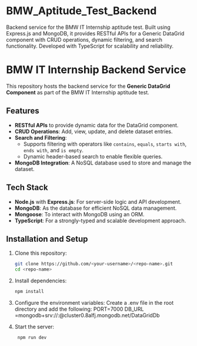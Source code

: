# BMW_Aptitude_Test_Backend
Backend service for the BMW IT Internship aptitude test. Built using Express.js and MongoDB, it provides RESTful APIs for a Generic DataGrid component with CRUD operations, dynamic filtering, and search functionality. Developed with TypeScript for scalability and reliability.

# BMW IT Internship Backend Service

This repository hosts the backend service for the **Generic DataGrid Component** as part of the BMW IT Internship aptitude test.

## Features

- **RESTful APIs** to provide dynamic data for the DataGrid component.
- **CRUD Operations**: Add, view, update, and delete dataset entries.
- **Search and Filtering**:
  - Supports filtering with operators like `contains`, `equals`, `starts with`, `ends with`, and `is empty`.
  - Dynamic header-based search to enable flexible queries.
- **MongoDB Integration**: A NoSQL database used to store and manage the dataset.

## Tech Stack

- **Node.js** with **Express.js**: For server-side logic and API development.
- **MongoDB**: As the database for efficient NoSQL data management.
- **Mongoose**: To interact with MongoDB using an ORM.
- **TypeScript**: For a strongly-typed and scalable development approach.

## Installation and Setup

1. Clone this repository:
   ```bash
   git clone https://github.com/<your-username>/<repo-name>.git
   cd <repo-name>

2. Install dependencies:
   ```bash
   npm install

3. Configure the environment variables:
   Create a .env file in the root directory and add the following:
   PORT=7000
   DB_URL =mongodb+srv://<username>:<password>@cluster0.8alfj.mongodb.net/DataGridDb

4. Start the server:
   ```bash
    npm run dev
